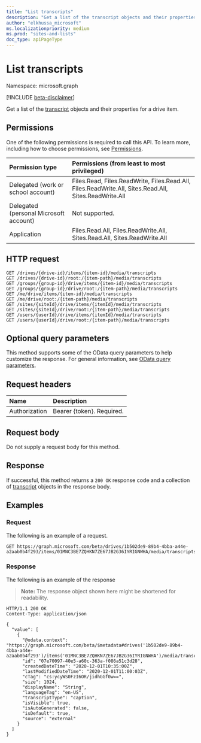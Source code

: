 ```yaml
---
title: "List transcripts"
description: "Get a list of the transcript objects and their properties."
author: "elkhussa_microsoft"
ms.localizationpriority: medium
ms.prod: "sites-and-lists"
doc_type: apiPageType
---
```


# List transcripts
Namespace: microsoft.graph

[!INCLUDE [beta-disclaimer](../../includes/beta-disclaimer.md)]

Get a list of the [transcript](../resources/transcript.md) objects and their properties for a drive item.

## Permissions
One of the following permissions is required to call this API. To learn more, including how to choose permissions, see [Permissions](/graph/permissions-reference).

|Permission type|Permissions (from least to most privileged)|
|:---|:---|
|Delegated (work or school account)|Files.Read, Files.ReadWrite, Files.Read.All, Files.ReadWrite.All, Sites.Read.All, Sites.ReadWrite.All|
|Delegated (personal Microsoft account) | Not supported.    |
|Application|Files.Read.All, Files.ReadWrite.All, Sites.Read.All, Sites.ReadWrite.All|

## HTTP request

<!-- {
  "blockType": "ignored"
}
-->
``` http
GET /drives/{drive-id}/items/{item-id}/media/transcripts
GET /drives/{drive-id}/root:/{item-path}/media/transcripts
GET /groups/{group-id}/drive/items/{item-id}/media/transcripts
GET /groups/{group-id}/drive/root:/{item-path}/media/transcripts
GET /me/drive/items/{item-id}/media/transcripts
GET /me/drive/root:/{item-path}/media/transcripts
GET /sites/{siteId}/drive/items/{itemId}/media/transcripts
GET /sites/{siteId}/drive/root:/{item-path}/media/transcripts
GET /users/{userId}/drive/items/{itemId}/media/transcripts
GET /users/{userId}/drive/root:/{item-path}/media/transcripts
```

## Optional query parameters
This method supports some of the OData query parameters to help customize the response. For general information, see [OData query parameters](/graph/query-parameters).

## Request headers
|Name|Description|
|:---|:---|
|Authorization|Bearer {token}. Required.|

## Request body
Do not supply a request body for this method.

## Response

If successful, this method returns a `200 OK` response code and a collection of [transcript](../resources/transcript.md) objects in the response body.

## Examples

### Request
The following is an example of a request.
<!-- {
  "blockType": "request",
  "name": "list_transcript"
}
-->
``` http
GET https://graph.microsoft.com/beta/drives/1b502de9-89b4-4bba-a44e-a2aab0b4f293/items/01MNC3BE7ZQHKN7ZE67JB2G36IYRIGNWHA/media/transcripts
```


### Response
The following is an example of the response
>**Note:** The response object shown here might be shortened for readability.
<!-- {
  "blockType": "response",
  "truncated": true,
  "@odata.type": "Collection(microsoft.graph.transcript)"
}
-->
``` http
HTTP/1.1 200 OK
Content-Type: application/json

{
  "value": [
    {
      "@odata.context": "https://graph.microsoft.com/beta/$metadata#drives('1b502de9-89b4-4bba-a44e-a2aab0b4f293')/items('01MNC3BE7ZQHKN7ZE67JB2G36IYRIGNWHA')/media/transcripts/$entity",
      "id": "07e70097-40e5-a60c-363a-f086a51c3d28",
      "createdDateTime": "2020-12-01T10:35:00Z",
      "lastModifiedDateTime": "2020-12-01T11:00:03Z",
      "cTag": "cs:ycyWS0FzI6OR/jidhGGf0w==",
      "size": 1024,
      "displayName": "String",
      "languageTag": "en-US",
      "transcriptType": "caption",
      "isVisible": true,
      "isAutoGenerated": false,
      "isDefault": true,
      "source": "external"
    }
  ]
}
```

